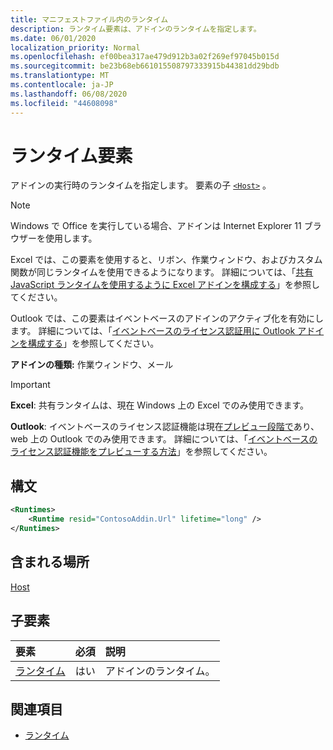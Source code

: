 ```yaml
---
title: マニフェストファイル内のランタイム
description: ランタイム要素は、アドインのランタイムを指定します。
ms.date: 06/01/2020
localization_priority: Normal
ms.openlocfilehash: ef00bea317ae479d912b3a02f269ef97045b015d
ms.sourcegitcommit: be23b68eb661015508797333915b44381dd29bdb
ms.translationtype: MT
ms.contentlocale: ja-JP
ms.lasthandoff: 06/08/2020
ms.locfileid: "44608098"
---
```

# <a name="runtimes-element"></a>ランタイム要素

アドインの実行時のランタイムを指定します。 要素の子 [`<Host>`](host.md) 。

> [!NOTE]
> Windows で Office を実行している場合、アドインは Internet Explorer 11 ブラウザーを使用します。

Excel では、この要素を使用すると、リボン、作業ウィンドウ、およびカスタム関数が同じランタイムを使用できるようになります。 詳細については、「[共有 JavaScript ランタイムを使用するように Excel アドインを構成する](../../excel/configure-your-add-in-to-use-a-shared-runtime.md)」を参照してください。

Outlook では、この要素はイベントベースのアドインのアクティブ化を有効にします。 詳細については、「[イベントベースのライセンス認証用に Outlook アドインを構成する](../../outlook/autolaunch.md)」を参照してください。

**アドインの種類:** 作業ウィンドウ、メール

> [!IMPORTANT]
> **Excel**: 共有ランタイムは、現在 Windows 上の Excel でのみ使用できます。
>
> **Outlook**: イベントベースのライセンス認証機能は現在[プレビュー段階で](../../reference/objectmodel/preview-requirement-set/outlook-requirement-set-preview.md)あり、web 上の Outlook でのみ使用できます。 詳細については、「[イベントベースのライセンス認証機能をプレビューする方法](../../outlook/autolaunch.md#how-to-preview-the-event-based-activation-feature)」を参照してください。

## <a name="syntax"></a>構文

```XML
<Runtimes>
    <Runtime resid="ContosoAddin.Url" lifetime="long" />
</Runtimes>
```

## <a name="contained-in"></a>含まれる場所

[Host](host.md)

## <a name="child-elements"></a>子要素

|  要素 |  必須  |  説明  |
|:-----|:-----|:-----|
| [ランタイム](runtime.md) | はい |  アドインのランタイム。 |

## <a name="see-also"></a>関連項目

- [ランタイム](runtime.md)
